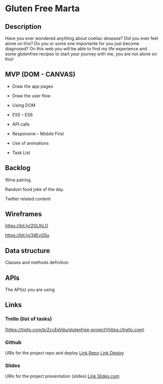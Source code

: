 # Gluten Free Marta

## Description

Have you ever wondered anything about coeliac desease? Did you ever feel alone on this? Do you or some one importante for you just become diagnosed? On this web you will be able to find my life experience and some glutenfree recipes to start your journey with me, you are not alone on this!

## MVP (DOM - CANVAS)

- Draw the app pages

- Draw the user flow
- Using DOM
- ES5 – ES6
- API calls
- Responsive – Mobile First
- Use of animations
- Task List

## Backlog

Wine pairing.

Random food joke of the day.

Twitter related content

## 

## Wireframes

https://bit.ly/2GLIhLO

https://bit.ly/34EvG5u

## 

## Data structure

Classes and methods definition

## 

## APIs

The API(s) you are using

## 

## Links

### 

### Trello (list of tasks)

[https://trello.com/b/ZccEeVdu/glutenfree-project](https://trello.com)

### 

### Github

URls for the project repo and deploy [Link Repo](http://github.com) [Link Deploy](http://github.com)

### 

### Slides

URls for the project presentation (slides) [Link Slides.com](http://slides.com)

